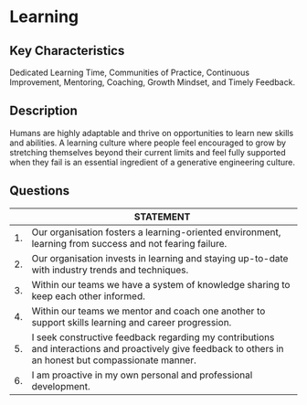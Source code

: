 # Learning

## Key Characteristics
Dedicated Learning Time, Communities of Practice, Continuous Improvement, Mentoring, Coaching, Growth Mindset, and Timely Feedback.

## Description
Humans are highly adaptable and thrive on opportunities to learn new skills and abilities. A learning culture where people feel encouraged to grow by stretching themselves beyond their current limits and feel fully supported when they fail is an essential ingredient of a generative engineering culture.

## Questions

| | STATEMENT  	|
|---	|---	|
| 1. | Our organisation fosters a learning-oriented environment, learning from success and not fearing failure. |
| 2. | Our organisation invests in learning and staying up-to-date with industry trends and techniques. |
| 3. | Within our teams we have a system of knowledge sharing to keep each other informed. |
| 4. | Within our teams we mentor and coach one another to support skills learning and career progression. | 
| 5. | I seek constructive feedback regarding my contributions and interactions and proactively give feedback to others in an honest but compassionate manner. |
| 6. | I am proactive in my own personal and professional development.	|







